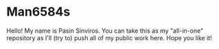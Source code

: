 # Man6584s
Hello! My name is Pasin Sinviros. You can take this as my "all-in-one" repository as I'll (try to) push all of my public work here. Hope you like it!
